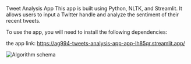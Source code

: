 Tweet Analysis App
This app is built using Python, NLTK, and Streamlit. It allows users to input a Twitter handle and analyze the sentiment of their recent tweets.

To use the app, you will need to install the following dependencies:

































the app link: https://ag994-tweets-analysis-app-app-lh85qr.streamlit.app/

![Algorithm schema](./images/schema.jpg)
